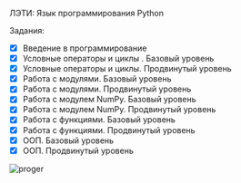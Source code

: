 ЛЭТИ: Язык программирования Python

Задания:

* [X] Введение в программирование
* [X] Условные операторы и циклы . Базовый уровень
* [X] Условные операторы и циклы. Продвинутый уровень
* [X] Работа с модулями. Базовый уровень
* [X] Работа с модулями. Продвинутый уровень
* [X] Работа с модулем NumPy. Базовый уровень
* [X] Работа с модулем NumPy. Продвинутый уровень
* [X] Работа с функциями. Базовый уровень
* [X] Работа с функциями. Продвинутый уровень
* [X] ООП. Базовый уровень
* [X] ООП. Продвинутый уровень

![proger](https://github.com/user-attachments/assets/392e83d8-c731-46eb-8caa-3e79c95ffef2)
